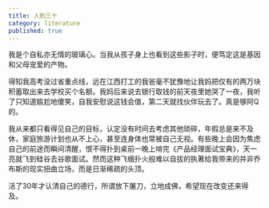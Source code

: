 ```yaml
---
title: 人到三十
category: literature
published: true
---
```


我是个自私亦无情的玻璃心。当我从孩子身上也看到这些影子时，便笃定这是基因和父母宠爱的产物。

得知我高考没过省重点线，远在江西打工的我爸毫不犹豫地让我妈把仅有的两万块积蓄取出来去学校买个名额。我妈后来说去银行取钱的前天夜里她哭了一夜，我听了只知道尴尬地傻笑，自我安慰说这钱会值，第二天就找伙伴玩去了。真是够阿Q的。

我从来都只看得见自己的目标，认定没有时间去考虑其他琐碎，年假总是来不及休，家庭旅游计划也从不上心，甚至连身体也常被自己无视。有些晚上会因为焦虑自己的前途而瞬间清醒，恨不得扑到桌前一晚上啃完《产品经理面试宝典》，天一亮就飞到硅谷去谷歌面试。然而这种飞蛾扑火般难以自拔的执著给我带来的并非乔布斯的现实扭曲立场，而是日渐稀疏的头顶。

活了30年才认清自己的德行，所谓放下屠刀，立地成佛，希望现在改变还来得及。

